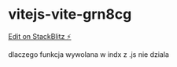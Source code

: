# vitejs-vite-grn8cg

[Edit on StackBlitz ⚡️](https://stackblitz.com/edit/vitejs-vite-grn8cg)


dlaczego funkcja wywolana w indx z .js nie dziala